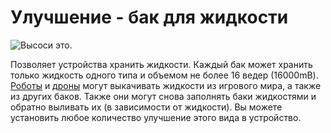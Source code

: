 # Улучшение - бак для жидкости

![Высоси это.](oredict:oc:tankUpgrade)

Позволяет устройства хранить жидкости. Каждый бак может хранить только жидкость одного типа и объемом не более 16 ведер (16000mB). [Роботы](../block/robot.md) и [дроны](drone.md) могут выкачивать жидкости из игрового мира, а также из других баков. Также они могут снова заполнять баки жидкостями и обратно выливать их (в зависимости от жидкости). Вы можете установить любое количество улучшение этого вида в устройство.
